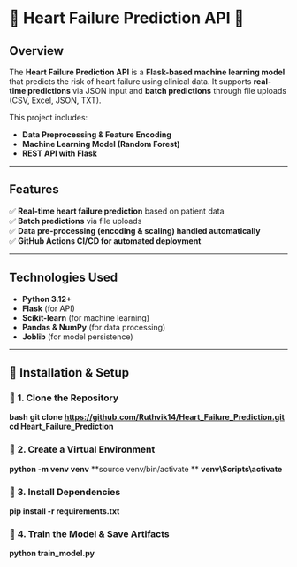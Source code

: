 # 🏥 Heart Failure Prediction API 🚀

##  Overview
The **Heart Failure Prediction API** is a **Flask-based machine learning model** that predicts the risk of heart failure using clinical data. It supports **real-time predictions** via JSON input and **batch predictions** through file uploads (CSV, Excel, JSON, TXT).

This project includes:
- **Data Preprocessing & Feature Encoding**
- **Machine Learning Model (Random Forest)**
- **REST API with Flask**

---

## Features
✅ **Real-time heart failure prediction** based on patient data  
✅ **Batch predictions** via file uploads  
✅ **Data pre-processing (encoding & scaling) handled automatically**  
✅ **GitHub Actions CI/CD for automated deployment**  

---

##  Technologies Used
- **Python 3.12+**
- **Flask** (for API)
- **Scikit-learn** (for machine learning)
- **Pandas & NumPy** (for data processing)
- **Joblib** (for model persistence)

---

## 📌 Installation & Setup
### 🔹 **1. Clone the Repository**
**bash**
**git clone https://github.com/Ruthvik14/Heart_Failure_Prediction.git**
**cd Heart_Failure_Prediction**

### 🔹 **2. Create a Virtual Environment**
**python -m venv venv**
**source venv/bin/activate **
**venv\Scripts\activate**

 ### 🔹 **3. Install Dependencies**
**pip install -r requirements.txt**

### 🔹 **4. Train the Model & Save Artifacts**
**python train_model.py**
